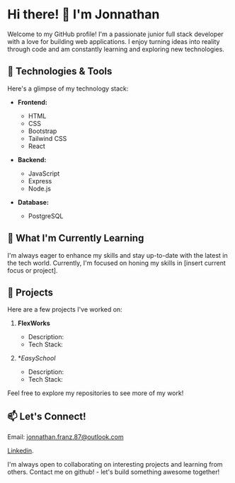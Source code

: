 # Hi there! 👋 I'm Jonnathan

Welcome to my GitHub profile! I'm a passionate junior full stack developer with a love for building web applications. I enjoy turning ideas into reality through code and am constantly learning and exploring new technologies.

## 🔧 Technologies & Tools

Here's a glimpse of my technology stack:

- **Frontend:**
  - HTML
  - CSS
  - Bootstrap
  - Tailwind CSS
  - React

- **Backend:**
  - JavaScript
  - Express
  - Node.js

- **Database:**
  - PostgreSQL

## 🌱 What I'm Currently Learning

I'm always eager to enhance my skills and stay up-to-date with the latest in the tech world. Currently, I'm focused on honing my skills in [insert current focus or project].

## 🚀 Projects

Here are a few projects I've worked on:

1. **FlexWorks**
   - Description: 
   - Tech Stack: 

2. **EasySchool*
   - Description: 
   - Tech Stack:

Feel free to explore my repositories to see more of my work!

## 📫 Let's Connect!

Email: jonnathan.franz.87@outlook.com

[Linkedin](https://www.linkedin.com/in/jonnathan-franz-b3619b2b0/).

I'm always open to collaborating on interesting projects and learning from others. Contact me on github! - let's build something awesome together!
